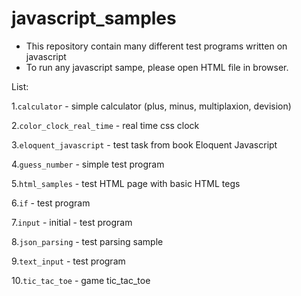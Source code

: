# javascript_samples
- This repository contain many different test programs written on javascript
- To run any javascript sampe, please open HTML file in browser.

List:

1.```calculator```	- simple calculator (plus, minus, multiplaxion, devision)

2.```color_clock_real_time```	- real time css clock

3.```eloquent_javascript```	- test task from book Eloquent Javascript

4.```guess_number```	- simple test program

5.```html_samples```	- test HTML page with basic HTML tegs

6.```if```	- test program

7.```input```  -	initial - test program 

8.```json_parsing```	- test parsing sample

9.```text_input``` - test program 

10.```tic_tac_toe``` - game tic_tac_toe 



